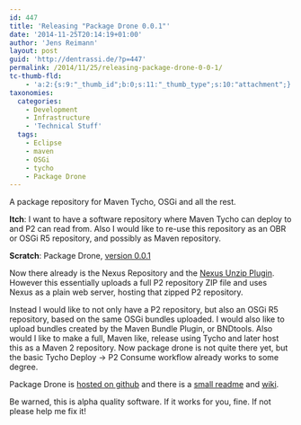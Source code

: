 ```yaml
---
id: 447
title: 'Releasing "Package Drone 0.0.1"'
date: '2014-11-25T20:14:19+01:00'
author: 'Jens Reimann'
layout: post
guid: 'http://dentrassi.de/?p=447'
permalink: /2014/11/25/releasing-package-drone-0-0-1/
tc-thumb-fld:
    - 'a:2:{s:9:"_thumb_id";b:0;s:11:"_thumb_type";s:10:"attachment";}'
taxonomies:
  categories:
    - Development
    - Infrastructure
    - 'Technical Stuff'
  tags:
    - Eclipse
    - maven
    - OSGi
    - tycho
    - Package Drone
---
```


A package repository for Maven Tycho, OSGi and all the rest.

**Itch**: I want to have a software repository where Maven Tycho can deploy to and P2 can read from. Also I would like to re-use this repository as an OBR or OSGi R5 repository, and possibly as Maven repository.

**Scratch**: Package Drone, [version 0.0.1](https://github.com/ctron/package-drone/releases/tag/v0.0.1)

<!-- more -->

Now there already is the Nexus Repository and the [Nexus Unzip Plugin](https://wiki.eclipse.org/Tycho/Nexus_Unzip_Plugin). However this essentially uploads a full P2 repository ZIP file and uses Nexus as a plain web server, hosting that zipped P2 repository.

Instead I would like to not only have a P2 repository, but also an OSGi R5 repository, based on the same OSGi bundles uploaded. I would also like to upload bundles created by the Maven Bundle Plugin, or BNDtools. Also would I like to make a full, Maven like, release using Tycho and later host this as a Maven 2 repository. Now package drone is not quite there yet, but the basic Tycho Deploy -&gt; P2 Consume workflow already works to some degree.

Package Drone is [hosted on github](https://github.com/ctron/package-drone) and there is a [small readme](https://github.com/ctron/package-drone/blob/master/README.md) and [wiki](https://github.com/ctron/package-drone/wiki).

Be warned, this is alpha quality software. If it works for you, fine. If not please help me fix it!
